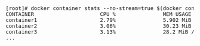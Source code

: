 <pre>
[root]# docker container stats --no-stream=true $(docker container ls --format={{.Names}})
CONTAINER                     CPU %               MEM USAGE / LIMIT       MEM %               NET I/O             BLOCK I/O           PIDS
container1                    2.79%               5.902 MiB / 125.4 GiB   0.00%               0 B / 0 B           34.2 MB / 0 B       11
container2                    3.06%               30.23 MiB / 125.4 GiB   0.02%               0 B / 0 B           24.5 MB / 0 B       60
container3                    3.13%               28.2 MiB / 125.4 GiB    0.02%               0 B / 0 B           24.5 MB / 0 B       61
...
</pre>
